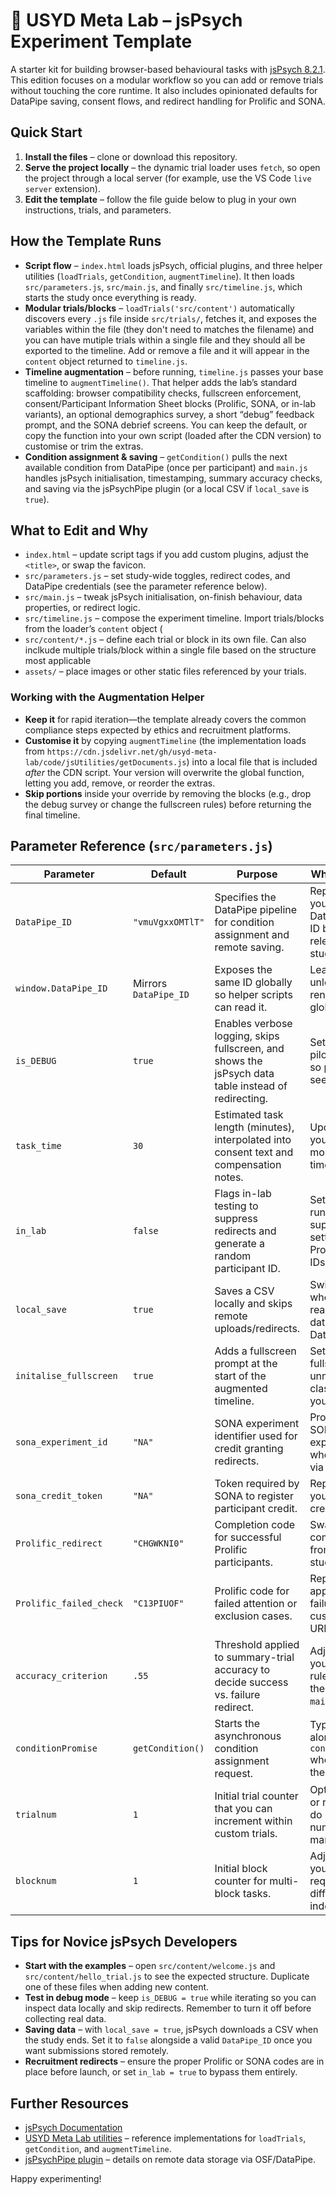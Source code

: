 # 🧠 USYD Meta Lab – jsPsych Experiment Template

A starter kit for building browser-based behavioural tasks with [jsPsych 8.2.1](https://www.jspsych.org/). This edition focuses on a modular workflow so you can add or remove trials without touching the core runtime. It also includes opinionated defaults for DataPipe saving, consent flows, and redirect handling for Prolific and SONA.

## Quick Start
1. **Install the files** – clone or download this repository.
2. **Serve the project locally** – the dynamic trial loader uses `fetch`, so open the project through a local server (for example, use the VS Code `live server` extension).
3. **Edit the template** – follow the file guide below to plug in your own instructions, trials, and parameters.

## How the Template Runs
- **Script flow** – `index.html` loads jsPsych, official plugins, and three helper utilities (`loadTrials`, `getCondition`, `augmentTimeline`). It then loads `src/parameters.js`, `src/main.js`, and finally `src/timeline.js`, which starts the study once everything is ready.
- **Modular trials/blocks** – `loadTrials('src/content')` automatically discovers every `.js` file inside `src/trials/`, fetches it, and exposes the variables within the file (they don't need to matches the filename) and you can have mutiple trials within a single file and they should all be exported to the timeline. Add or remove a file and it will appear in the `content` object returned to `timeline.js`.
- **Timeline augmentation** – before running, `timeline.js` passes your base timeline to `augmentTimeline()`. That helper adds the lab’s standard scaffolding: browser compatibility checks, fullscreen enforcement, consent/Participant Information Sheet blocks (Prolific, SONA, or in-lab variants), an optional demographics survey, a short “debug” feedback prompt, and the SONA debrief screens. You can keep the default, or copy the function into your own script (loaded after the CDN version) to customise or trim the extras.
- **Condition assignment & saving** – `getCondition()` pulls the next available condition from DataPipe (once per participant) and `main.js` handles jsPsych initialisation, timestamping, summary accuracy checks, and saving via the jsPsychPipe plugin (or a local CSV if `local_save` is `true`).

## What to Edit and Why
- `index.html` – update script tags if you add custom plugins, adjust the `<title>`, or swap the favicon.
- `src/parameters.js` – set study-wide toggles, redirect codes, and DataPipe credentials (see the parameter reference below).
- `src/main.js` – tweak jsPsych initialisation, on-finish behaviour, data properties, or redirect logic.
- `src/timeline.js` – compose the experiment timeline. Import trials/blocks from the loader’s `content` object (
- `src/content/*.js` – define each trial or block in its own file. Can also inclkude multiple trials/block within a single file based on the structure most applicable
- `assets/` – place images or other static files referenced by your trials.

### Working with the Augmentation Helper
- **Keep it** for rapid iteration—the template already covers the common compliance steps expected by ethics and recruitment platforms.
- **Customise it** by copying `augmentTimeline` (the implementation loads from `https://cdn.jsdelivr.net/gh/usyd-meta-lab/code/jsUtilities/getDocuments.js`) into a local file that is included *after* the CDN script. Your version will overwrite the global function, letting you add, remove, or reorder the extras.
- **Skip portions** inside your override by removing the blocks (e.g., drop the debug survey or change the fullscreen rules) before returning the final timeline.

## Parameter Reference (`src/parameters.js`)
| Parameter | Default | Purpose | When to change |
| --- | --- | --- | --- |
| `DataPipe_ID` | `"vmuVgxxOMTlT"` | Specifies the DataPipe pipeline for condition assignment and remote saving. | Replace with your own DataPipe project ID before releasing the study. |
| `window.DataPipe_ID` | Mirrors `DataPipe_ID` | Exposes the same ID globally so helper scripts can read it. | Leave as-is unless you rename the global. |
| `is_DEBUG` | `true` | Enables verbose logging, skips fullscreen, and shows the jsPsych data table instead of redirecting. | Set to `false` for pilot/production so participants see the real flow. |
| `task_time` | `30` | Estimated task length (minutes), interpolated into consent text and compensation notes. | Update when your study takes more or less time. |
| `in_lab` | `false` | Flags in-lab testing to suppress redirects and generate a random participant ID. | Set to `true` when running in a supervised setting without Prolific/SONA IDs. |
| `local_save` | `true` | Saves a CSV locally and skips remote uploads/redirects. | Switch to `false` when you are ready to push data to DataPipe/OSF. |
| `initalise_fullscreen` | `true` | Adds a fullscreen prompt at the start of the augmented timeline. | Set to `false` if fullscreen is unnecessary or clashes with your task. |
| `sona_experiment_id` | `"NA"` | SONA experiment identifier used for credit granting redirects. | Provide the real SONA experiment ID when recruiting via SONA. |
| `sona_credit_token` | `"NA"` | Token required by SONA to register participant credit. | Replace with your SONA credit token. |
| `Prolific_redirect` | `"CHGWKNI0"` | Completion code for successful Prolific participants. | Swap in the completion code from your Prolific study. |
| `Prolific_failed_check` | `"C13PIUOF"` | Prolific code for failed attention or exclusion cases. | Replace with the appropriate failure code or a custom return URL. |
| `accuracy_criterion` | `.55` | Threshold applied to summary-trial accuracy to decide success vs. failure redirect. | Adjust to match your exclusion rules or remove the check in `main.js`. |
| `conditionPromise` | `getCondition()` | Starts the asynchronous condition assignment request. | Typically leave alone; use `await conditionPromise` where you need the value. |
| `trialnum` | `1` | Initial trial counter that you can increment within custom trials. | Optional—reset or remove if you do not track trial numbers manually. |
| `blocknum` | `1` | Initial block counter for multi-block tasks. | Adjust only if your logic requires a different starting index. |

## Tips for Novice jsPsych Developers
- **Start with the examples** – open `src/content/welcome.js` and `src/content/hello_trial.js` to see the expected structure. Duplicate one of these files when adding new content.
- **Test in debug mode** – keep `is_DEBUG = true` while iterating so you can inspect data locally and skip redirects. Remember to turn it off before collecting real data.
- **Saving data** – with `local_save = true`, jsPsych downloads a CSV when the study ends. Set it to `false` alongside a valid `DataPipe_ID` once you want submissions stored remotely.
- **Recruitment redirects** – ensure the proper Prolific or SONA codes are in place before launch, or set `in_lab = true` to bypass them entirely.

## Further Resources
- [jsPsych Documentation](https://www.jspsych.org/)
- [USYD Meta Lab utilities](https://github.com/usyd-meta-lab/code/tree/main/jsUtilities) – reference implementations for `loadTrials`, `getCondition`, and `augmentTimeline`.
- [jsPsychPipe plugin](https://github.com/jspsych/jsPsych/tree/main/packages/plugin-pipe) – details on remote data storage via OSF/DataPipe.

Happy experimenting!
